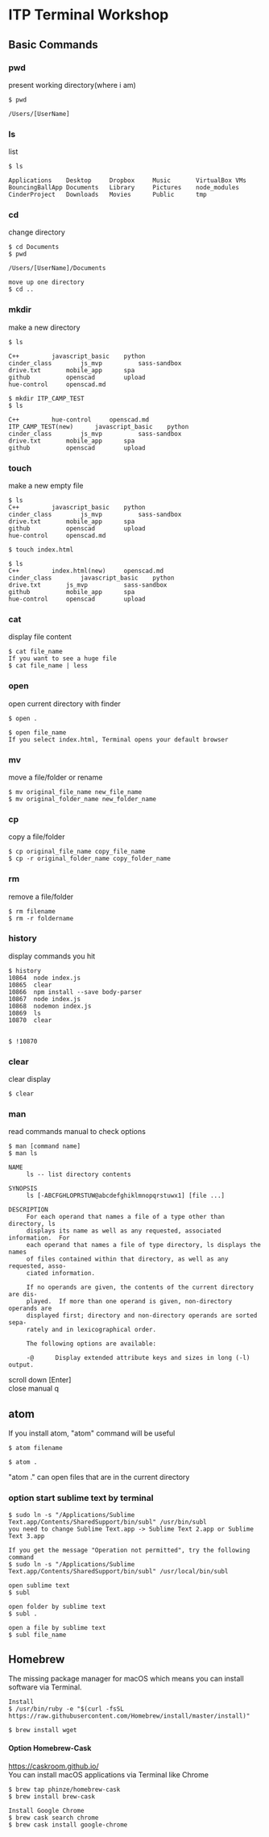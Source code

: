 # ITP Terminal Workshop

## Basic Commands
### pwd
present working directory(where i am)
```shell
$ pwd

/Users/[UserName]
```  

### ls
list
```shell
$ ls

Applications	Desktop		Dropbox		Music		VirtualBox VMs
BouncingBallApp	Documents	Library		Pictures	node_modules
CinderProject	Downloads	Movies		Public		tmp
```

### cd
change directory
```shell
$ cd Documents
$ pwd

/Users/[UserName]/Documents

move up one directory
$ cd ..

```

### mkdir
make a new directory
```shell
$ ls

C++			javascript_basic	python
cinder_class		js_mvp			sass-sandbox
drive.txt		mobile_app		spa
github			openscad		upload
hue-control		openscad.md

$ mkdir ITP_CAMP_TEST
$ ls

C++			hue-control		openscad.md
ITP_CAMP_TEST(new)		javascript_basic	python
cinder_class		js_mvp			sass-sandbox
drive.txt		mobile_app		spa
github			openscad		upload
```  

### touch
make a new empty file
```shell
$ ls
C++			javascript_basic	python
cinder_class		js_mvp			sass-sandbox
drive.txt		mobile_app		spa
github			openscad		upload
hue-control		openscad.md

$ touch index.html

$ ls
C++			index.html(new)		openscad.md
cinder_class		javascript_basic	python
drive.txt		js_mvp			sass-sandbox
github			mobile_app		spa
hue-control		openscad		upload
```

### cat
display file content
```shell
$ cat file_name
If you want to see a huge file
$ cat file_name | less
```

### open
open current directory with finder
```shell
$ open .

$ open file_name
If you select index.html, Terminal opens your default browser

```

### mv
move a file/folder or rename
```shell
$ mv original_file_name new_file_name
$ mv original_folder_name new_folder_name
```

### cp
copy a file/folder
```shell
$ cp original_file_name copy_file_name
$ cp -r original_folder_name copy_folder_name
```

### rm
remove a file/folder
```shell
$ rm filename
$ rm -r foldername
```

### history
display commands you hit
```shell
$ history
10864  node index.js
10865  clear
10866  npm install --save body-parser
10867  node index.js
10868  nodemon index.js
10869  ls
10870  clear


$ !10870

```

### clear
clear display
```shell
$ clear
```

### man
read commands manual to check options
```shell
$ man [command name]
$ man ls

NAME
     ls -- list directory contents

SYNOPSIS
     ls [-ABCFGHLOPRSTUW@abcdefghiklmnopqrstuwx1] [file ...]

DESCRIPTION
     For each operand that names a file of a type other than directory, ls
     displays its name as well as any requested, associated information.  For
     each operand that names a file of type directory, ls displays the names
     of files contained within that directory, as well as any requested, asso-
     ciated information.

     If no operands are given, the contents of the current directory are dis-
     played.  If more than one operand is given, non-directory operands are
     displayed first; directory and non-directory operands are sorted sepa-
     rately and in lexicographical order.

     The following options are available:

     -@      Display extended attribute keys and sizes in long (-l) output.
```  

scroll down   [Enter]  
close manual  q  


## atom
If you install atom, "atom" command will be useful
```shell
$ atom filename

$ atom .
```
"atom ." can open files that are in the current directory


### option start sublime text by terminal
```shell
$ sudo ln -s "/Applications/Sublime Text.app/Contents/SharedSupport/bin/subl" /usr/bin/subl
you need to change Sublime Text.app -> Sublime Text 2.app or Sublime Text 3.app

If you get the message "Operation not permitted", try the following command
$ sudo ln -s "/Applications/Sublime Text.app/Contents/SharedSupport/bin/subl" /usr/local/bin/subl

open sublime text
$ subl

open folder by sublime text
$ subl .

open a file by sublime text
$ subl file_name

```  

## Homebrew
The missing package manager for macOS which means you can install software via Terminal.
```shell
Install 
$ /usr/bin/ruby -e "$(curl -fsSL https://raw.githubusercontent.com/Homebrew/install/master/install)"

$ brew install wget

```

#### Option Homebrew-Cask
https://caskroom.github.io/  
You can install macOS applications via Terminal like Chrome
```shell
$ brew tap phinze/homebrew-cask
$ brew install brew-cask

Install Google Chrome
$ brew cask search chrome
$ brew cask install google-chrome
```
